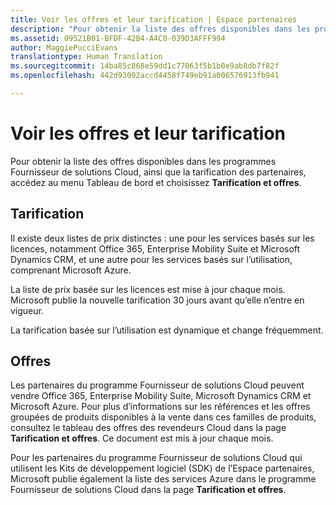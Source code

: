 ```yaml
---
title: Voir les offres et leur tarification | Espace partenaires
description: "Pour obtenir la liste des offres disponibles dans les programmes Fournisseur de solutions&nbsp;Cloud, ainsi que la tarification des partenaires, accédez au menu Tableau de bord et choisissez Tarification et offres."
ms.assetid: 09521B01-BFDF-42B4-A4C0-039D3AFFF994
author: MaggiePucciEvans
translationtype: Human Translation
ms.sourcegitcommit: 14ba85c868e59dd1c77063f5b1b0e9ab8db7f82f
ms.openlocfilehash: 442d93092accd4458f749eb91a006576913fb941

---
```


# Voir les offres et leur tarification


Pour obtenir la liste des offres disponibles dans les programmes Fournisseur de solutions Cloud, ainsi que la tarification des partenaires, accédez au menu Tableau de bord et choisissez **Tarification et offres**.

## Tarification


Il existe deux&nbsp;listes de prix distinctes&nbsp;: une pour les services basés sur les licences, notamment Office&nbsp;365, Enterprise Mobility Suite et Microsoft Dynamics&nbsp;CRM, et une autre pour les services basés sur l’utilisation, comprenant Microsoft&nbsp;Azure.

La liste de prix basée sur les licences est mise à jour chaque mois. Microsoft publie la nouvelle tarification 30&nbsp;jours avant qu’elle n’entre en vigueur.

La tarification basée sur l’utilisation est dynamique et change fréquemment.

## Offres


Les partenaires du programme Fournisseur de solutions Cloud peuvent vendre Office&nbsp;365, Enterprise Mobility Suite, Microsoft Dynamics&nbsp;CRM et Microsoft Azure. Pour plus d’informations sur les références et les offres groupées de produits disponibles à la vente dans ces familles de produits, consultez le tableau des offres des revendeurs Cloud dans la page **Tarification et offres**. Ce document est mis à jour chaque mois.

Pour les partenaires du programme Fournisseur de solutions Cloud qui utilisent les Kits de développement logiciel (SDK) de l’Espace partenaires, Microsoft publie également la liste des services Azure dans le programme Fournisseur de solutions Cloud dans la page **Tarification et offres**.

 

 






<!--HONumber=Nov16_HO4-->


